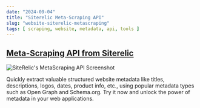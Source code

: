 ```yaml
---
date: "2024-09-04"
title: "Siterelic Meta-Scraping API"
slug: "website-siterelic-metascraping"
tags: [ scraping, website, metadata, api, tools ]
---
```




## [Meta-Scraping API from Siterelic][1]

![SiteRelic's MetaScraping API Screenshot][2]

Quickly extract valuable structured website metadata like titles, descriptions, logos, dates, product info, etc., using popular metadata types such as Open Graph and Schema.org. Try it now and unlock the power of metadata in your web applications.



   [1]: https://siterelic.com/metascraping
   [2]: /saves/2024/09/images/siterelic-metascraping.png
